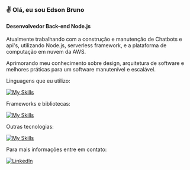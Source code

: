 ### ✌️ Olá, eu sou Edson Bruno

#### Desenvolvedor Back-end Node.js

Atualmente trabalhando com a construção e manutenção de Chatbots e api's, utilizando Node.js, serverless framework, e a plataforma de computação em nuvem da AWS.

Aprimorando meu conhecimento sobre design, arquitetura de software e melhores práticas para um software manutenível e escalável.

Linguagens que eu utilizo:

[![My Skills](https://skillicons.dev/icons?i=ts,js&theme=dark)](https://skillicons.dev)

Frameworks e bibliotecas:

[![My Skills](https://skillicons.dev/icons?i=nodejs,nestjs,react&theme=dark&perline=4)](https://skillicons.dev)

Outras tecnologias:

[![My Skills](https://skillicons.dev/icons?i=aws,jest,dynamodb,postgres,mongodb,docker,linux,windows,vscode,rabbitmq,kafka,postman,express,bootstrap,html,css,git&theme=dark&perline=4)](https://skillicons.dev)

Para mais informações entre em contato:

[![LinkedIn](https://img.shields.io/badge/LinkedIn-0077B5?style=for-the-badge&logo=linkedin&logoColor=white)](https://www.linkedin.com/in/edson-bruno/)
